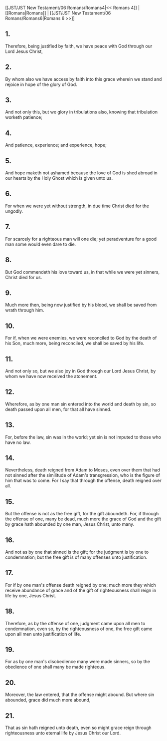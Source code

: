 [[JST/JST New Testament/06 Romans/Romans4|<< Romans 4]] | [[Romans|Romans]] | [[JST/JST New Testament/06 Romans/Romans6|Romans 6 >>]]
## 1.
Therefore, being justified by faith, we have peace with God through our Lord Jesus Christ,
## 2.
By whom also we have access by faith into this grace wherein we stand and rejoice in hope of the glory of God.
## 3.
And not only this, but we glory in tribulations also, knowing that tribulation worketh patience;
## 4.
And patience, experience; and experience, hope;
## 5.
And hope maketh not ashamed because the love of God is shed abroad in our hearts by the Holy Ghost which is given unto us.
## 6.
For when we were yet without strength, in due time Christ died for the ungodly.
## 7.
For scarcely for a righteous man will one die; yet peradventure for a good man some would even dare to die.
## 8.
But God commendeth his love toward us, in that while we were yet sinners, Christ died for us.
## 9.
Much more then, being now justified by his blood, we shall be saved from wrath through him.
## 10.
For if, when we were enemies, we were reconciled to God by the death of his Son, much more, being reconciled, we shall be saved by his life.
## 11.
And not only so, but we also joy in God through our Lord Jesus Christ, by whom we have now received the atonement.
## 12.
Wherefore, as by one man sin entered into the world and death by sin, so death passed upon all men, for that all have sinned.
## 13.
For, before the law, sin was in the world; yet sin is not imputed to those who have no law.
## 14.
Nevertheless, death reigned from Adam to Moses, even over them that had not sinned after the similitude of Adam\'s transgression, who is the figure of him that was to come. For I say that through the offense, death reigned over all.
## 15.
But the offense is not as the free gift, for the gift aboundeth. For, if through the offense of one, many be dead, much more the grace of God and the gift by grace hath abounded by one man, Jesus Christ, unto many.
## 16.
And not as by one that sinned is the gift; for the judgment is by one to condemnation; but the free gift is of many offenses unto justification.
## 17.
For if by one man\'s offense death reigned by one; much more they which receive abundance of grace and of the gift of righteousness shall reign in life by one, Jesus Christ.
## 18.
Therefore, as by the offense of one, judgment came upon all men to condemnation, even so, by the righteousness of one, the free gift came upon all men unto justification of life.
## 19.
For as by one man\'s disobedience many were made sinners, so by the obedience of one shall many be made righteous.
## 20.
Moreover, the law entered, that the offense might abound. But where sin abounded, grace did much more abound,
## 21.
That as sin hath reigned unto death, even so might grace reign through righteousness unto eternal life by Jesus Christ our Lord.

